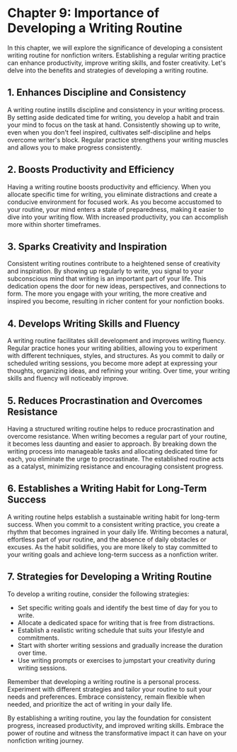 Chapter 9: Importance of Developing a Writing Routine
=====================================================

In this chapter, we will explore the significance of developing a consistent writing routine for nonfiction writers. Establishing a regular writing practice can enhance productivity, improve writing skills, and foster creativity. Let's delve into the benefits and strategies of developing a writing routine.

**1. Enhances Discipline and Consistency**
------------------------------------------

A writing routine instills discipline and consistency in your writing process. By setting aside dedicated time for writing, you develop a habit and train your mind to focus on the task at hand. Consistently showing up to write, even when you don't feel inspired, cultivates self-discipline and helps overcome writer's block. Regular practice strengthens your writing muscles and allows you to make progress consistently.

**2. Boosts Productivity and Efficiency**
-----------------------------------------

Having a writing routine boosts productivity and efficiency. When you allocate specific time for writing, you eliminate distractions and create a conducive environment for focused work. As you become accustomed to your routine, your mind enters a state of preparedness, making it easier to dive into your writing flow. With increased productivity, you can accomplish more within shorter timeframes.

**3. Sparks Creativity and Inspiration**
----------------------------------------

Consistent writing routines contribute to a heightened sense of creativity and inspiration. By showing up regularly to write, you signal to your subconscious mind that writing is an important part of your life. This dedication opens the door for new ideas, perspectives, and connections to form. The more you engage with your writing, the more creative and inspired you become, resulting in richer content for your nonfiction books.

**4. Develops Writing Skills and Fluency**
------------------------------------------

A writing routine facilitates skill development and improves writing fluency. Regular practice hones your writing abilities, allowing you to experiment with different techniques, styles, and structures. As you commit to daily or scheduled writing sessions, you become more adept at expressing your thoughts, organizing ideas, and refining your writing. Over time, your writing skills and fluency will noticeably improve.

**5. Reduces Procrastination and Overcomes Resistance**
-------------------------------------------------------

Having a structured writing routine helps to reduce procrastination and overcome resistance. When writing becomes a regular part of your routine, it becomes less daunting and easier to approach. By breaking down the writing process into manageable tasks and allocating dedicated time for each, you eliminate the urge to procrastinate. The established routine acts as a catalyst, minimizing resistance and encouraging consistent progress.

**6. Establishes a Writing Habit for Long-Term Success**
--------------------------------------------------------

A writing routine helps establish a sustainable writing habit for long-term success. When you commit to a consistent writing practice, you create a rhythm that becomes ingrained in your daily life. Writing becomes a natural, effortless part of your routine, and the absence of daily obstacles or excuses. As the habit solidifies, you are more likely to stay committed to your writing goals and achieve long-term success as a nonfiction writer.

**7. Strategies for Developing a Writing Routine**
--------------------------------------------------

To develop a writing routine, consider the following strategies:

* Set specific writing goals and identify the best time of day for you to write.
* Allocate a dedicated space for writing that is free from distractions.
* Establish a realistic writing schedule that suits your lifestyle and commitments.
* Start with shorter writing sessions and gradually increase the duration over time.
* Use writing prompts or exercises to jumpstart your creativity during writing sessions.

Remember that developing a writing routine is a personal process. Experiment with different strategies and tailor your routine to suit your needs and preferences. Embrace consistency, remain flexible when needed, and prioritize the act of writing in your daily life.

By establishing a writing routine, you lay the foundation for consistent progress, increased productivity, and improved writing skills. Embrace the power of routine and witness the transformative impact it can have on your nonfiction writing journey.
